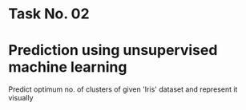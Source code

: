 # Task No. 02

# Prediction using unsupervised machine learning
Predict optimum no. of clusters of given 'Iris' dataset and represent it visually
